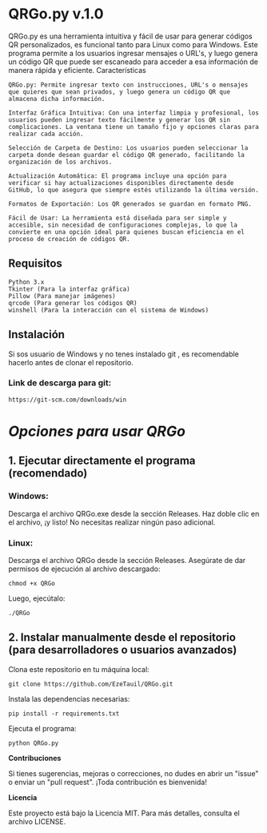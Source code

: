 # QRGo.py v.1.0


QRGo.py es una herramienta intuitiva y fácil de usar para generar códigos QR personalizados, es funcional tanto para Linux como para Windows. Este programa permite a los usuarios ingresar  mensajes o URL's, y luego genera un código QR que puede ser escaneado para acceder a esa información de manera rápida y eficiente.
Características

    QRGo.py: Permite ingresar texto con instrucciones, URL's o mensajes que quieres que sean privados, y luego genera un código QR que almacena dicha información.

    Interfaz Gráfica Intuitiva: Con una interfaz limpia y profesional, los usuarios pueden ingresar texto fácilmente y generar los QR sin complicaciones. La ventana tiene un tamaño fijo y opciones claras para realizar cada acción.

    Selección de Carpeta de Destino: Los usuarios pueden seleccionar la carpeta donde desean guardar el código QR generado, facilitando la organización de los archivos.

    Actualización Automática: El programa incluye una opción para verificar si hay actualizaciones disponibles directamente desde GitHub, lo que asegura que siempre estés utilizando la última versión.

    Formatos de Exportación: Los QR generados se guardan en formato PNG.

    Fácil de Usar: La herramienta está diseñada para ser simple y accesible, sin necesidad de configuraciones complejas, lo que la convierte en una opción ideal para quienes buscan eficiencia en el proceso de creación de códigos QR.

## Requisitos

    Python 3.x
    Tkinter (Para la interfaz gráfica)
    Pillow (Para manejar imágenes)
    qrcode (Para generar los códigos QR)
    winshell (Para la interacción con el sistema de Windows)

## Instalación

Si sos usuario de Windows y no tenes instalado git , es recomendable hacerlo antes de clonar el repositorio.

### Link de descarga para git:

    https://git-scm.com/downloads/win

# _Opciones para usar QRGo_

## 1. Ejecutar directamente el programa (recomendado)

### Windows:
Descarga el archivo QRGo.exe desde la sección Releases. Haz doble clic en el archivo, ¡y listo!
No necesitas realizar ningún paso adicional.

### Linux:
Descarga el archivo QRGo desde la sección Releases.
Asegúrate de dar permisos de ejecución al archivo descargado:

    chmod +x QRGo

Luego, ejecútalo:

    ./QRGo

## 2. Instalar manualmente desde el repositorio (para desarrolladores o usuarios avanzados)

Clona este repositorio en tu máquina local:

    git clone https://github.com/EzeTauil/QRGo.git

Instala las dependencias necesarias:

    pip install -r requirements.txt

Ejecuta el programa:

    python QRGo.py

__Contribuciones__

Si tienes sugerencias, mejoras o correcciones, no dudes en abrir un "issue" o enviar un "pull request". ¡Toda contribución es bienvenida!

__Licencia__

Este proyecto está bajo la Licencia MIT. Para más detalles, consulta el archivo LICENSE.
